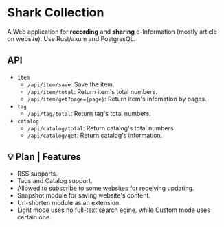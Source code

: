 # Shark Collection
A Web application for **recording** and **sharing** e-Information (mostly article on website).
Use Rust/axum and PostgresQL.

## API
- `item`
  - `/api/item/save`: Save the item.
  - `/api/item/total`: Return item's total numbers.
  - `/api/item/get?page={page}`: Return item's infomation by pages.
- `tag`
  - `/api/tag/total`: Return tag's total numbers.
- `catalog`
  - `/api/catalog/total`: Return catalog's total numbers.
  - `/api/catalog/get`: Return catalog's information.


## 💡 Plan | Features
- RSS supports.
- Tags and Catalog support.
- Allowed to subscribe to some websites for receiving updating.
- Snapshot module for saving website's content.
- Url-shorten module as an extension.
- Light mode uses no full-text search egine, while Custom mode uses certain one.